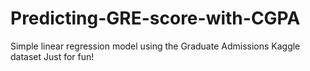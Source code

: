 # Predicting-GRE-score-with-CGPA
Simple linear regression model using the Graduate Admissions Kaggle dataset
Just for fun!
